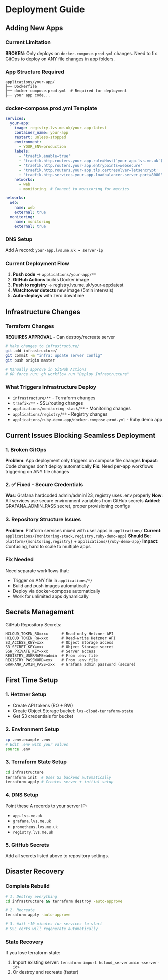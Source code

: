 # Deployment Guide

## Adding New Apps

### Current Limitation
**BROKEN**: Only deploys on `docker-compose.prod.yml` changes. Need to fix GitOps to deploy on ANY file changes in app folders.

### App Structure Required

```
applications/your-app/
├── Dockerfile
├── docker-compose.prod.yml  # Required for deployment
├── your app code...
```

### docker-compose.prod.yml Template

```yaml
services:
  your-app:
    image: registry.lvs.me.uk/your-app:latest
    container_name: your-app
    restart: unless-stopped
    environment:
      - YOUR_ENV=production
    labels:
      - 'traefik.enable=true'
      - 'traefik.http.routers.your-app.rule=Host(`your-app.lvs.me.uk`)'
      - 'traefik.http.routers.your-app.entrypoints=websecure'
      - 'traefik.http.routers.your-app.tls.certresolver=letsencrypt'
      - 'traefik.http.services.your-app.loadbalancer.server.port=8080'
    networks:
      - web
      - monitoring  # Connect to monitoring for metrics

networks:
  web:
    name: web
    external: true
  monitoring:
    name: monitoring
    external: true
```

### DNS Setup
Add A record: `your-app.lvs.me.uk → server-ip`

### Current Deployment Flow

1. **Push code** → `applications/your-app/**`
2. **GitHub Actions** builds Docker image
3. **Push to registry** → registry.lvs.me.uk/your-app:latest
4. **Watchtower detects** new image (5min intervals)
5. **Auto-deploys** with zero downtime

## Infrastructure Changes

### Terraform Changes
**REQUIRES APPROVAL** - Can destroy/recreate server

```bash
# Make changes to infrastructure/
git add infrastructure/
git commit -m "infra: update server config"
git push origin master

# Manually approve in GitHub Actions
# OR force run: gh workflow run "Deploy Infrastructure"
```

### What Triggers Infrastructure Deploy

- `infrastructure/**` - Terraform changes
- `traefik/**` - SSL/routing changes
- `applications/monitoring-stack/**` - Monitoring changes
- `applications/registry/**` - Registry changes
- `applications/ruby-demo-app/docker-compose.prod.yml` - Ruby demo app

## Current Issues Blocking Seamless Deployment

### 1. Broken GitOps
**Problem**: App deployment only triggers on compose file changes
**Impact**: Code changes don't deploy automatically
**Fix**: Need per-app workflows triggering on ANY file changes

### 2. ✅ Fixed - Secure Credentials
**Was**: Grafana hardcoded admin/admin123, registry uses .env properly
**Now**: All services use secure environment variables from GitHub secrets
**Added**: GRAFANA_ADMIN_PASS secret, proper provisioning configs

### 3. Repository Structure Issues
**Problem**: Platform services mixed with user apps in `applications/`
**Current**: `applications/{monitoring-stack,registry,ruby-demo-app}`
**Should Be**: `platform/{monitoring,registry}` + `applications/{ruby-demo-app}`
**Impact**: Confusing, hard to scale to multiple apps

### Fix Needed
Need separate workflows that:
- Trigger on ANY file in `applications/*/`
- Build and push images automatically
- Deploy via docker-compose automatically
- Work for unlimited apps dynamically

## Secrets Management

GitHub Repository Secrets:
```
HCLOUD_TOKEN_RO=xxx      # Read-only Hetzner API
HCLOUD_TOKEN_RW=xxx      # Read-write Hetzner API
S3_ACCESS_KEY=xxx        # Object Storage access
S3_SECRET_KEY=xxx        # Object Storage secret
SSH_PRIVATE_KEY=xxx      # Server access
REGISTRY_USERNAME=admin  # From .env file
REGISTRY_PASSWORD=xxx    # From .env file
GRAFANA_ADMIN_PASS=xxx   # Grafana admin password (secure)
```

## First Time Setup

### 1. Hetzner Setup
- Create API tokens (RO + RW)
- Create Object Storage bucket: `lvs-cloud-terraform-state`
- Get S3 credentials for bucket

### 2. Environment Setup
```bash
cp .env.example .env
# Edit .env with your values
source .env
```

### 3. Terraform State Setup
```bash
cd infrastructure
terraform init  # Uses S3 backend automatically
terraform apply # Creates server + initial setup
```

### 4. DNS Setup
Point these A records to your server IP:
- `app.lvs.me.uk`
- `grafana.lvs.me.uk`
- `prometheus.lvs.me.uk`
- `registry.lvs.me.uk`

### 5. GitHub Secrets
Add all secrets listed above to repository settings.

## Disaster Recovery

### Complete Rebuild
```bash
# 1. Destroy everything
cd infrastructure && terraform destroy -auto-approve

# 2. Recreate
terraform apply -auto-approve

# 3. Wait ~10 minutes for services to start
# SSL certs will regenerate automatically
```

### State Recovery
If you lose terraform state:
1. Import existing server: `terraform import hcloud_server.main <server-id>`
2. Or destroy and recreate (faster)

